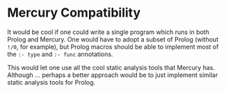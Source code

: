 # Mercury Compatibility

It would be cool if one could write a single program which runs in both Prolog and Mercury.  One would have to adopt a subset of Prolog (without `!/0`, for example), but Prolog macros should be able to implement most of the `:- type` and `:- func` annotations.

This would let one use all the cool static analysis tools that Mercury has.  Although … perhaps a better approach would be to just implement similar static analysis tools for Prolog.
